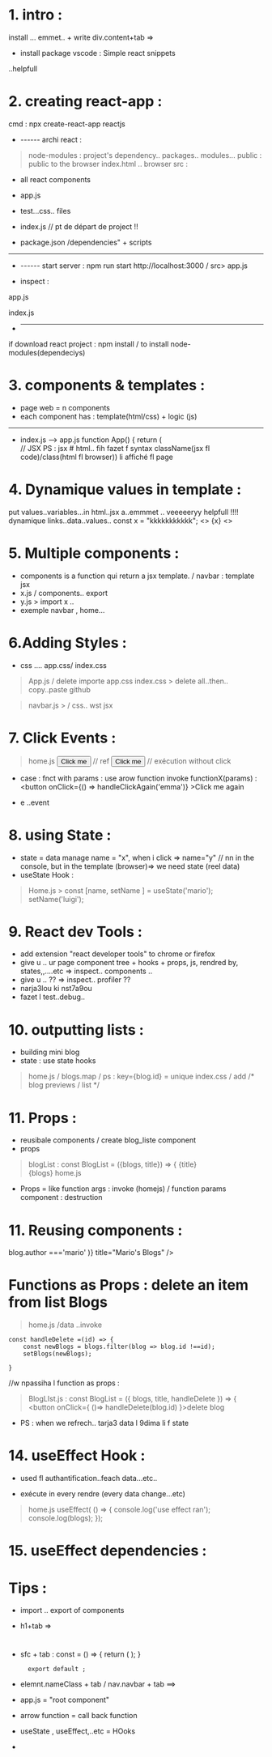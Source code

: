 
# 1. intro :
install ... emmet.. + write div.content+tab => 
      <div className="content">  </div>

+ install package vscode :
Simple react snippets

..helpfull


# 2. creating react-app :
cmd : npx create-react-app reactjs

+  ------ archi react :
> node-modules : project's dependency.. packages.. modules...
> public :   public to the browser
        index.html .. browser
> src : 
- all react components
- app.js 
- test...css.. files

- index.js  // pt de départ de project   !!

- package.json  /dependencies" + scripts

--------------------------------

+ ------ start server : npm run start
http://localhost:3000    / src> app.js



- inspect :<div class="App">

app.js  <div className="App">
index.js     <App />

+ ---------- 
if download react project :
npm install / to install node-modules(dependeciys)


# 3.  components & templates :

+ page web = n components
+ each component has : template(html/css) + logic (js)
----
+ index.js --> app.js
function App() {
  return (
    <div className="App">
      // JSX  
      PS : jsx # html.. fih fazet f syntax className(jsx fl code)/class(html fl browser))
        li affiché fl page
    </div>


# 4. Dynamique values in template :
put values..variables...in html..jsx
a..emmmet .. veeeeeryy helpfull  !!!!
dynamique links..data..values.. 
const  x = "kkkkkkkkkkk";
<> {x} <>


# 5. Multiple components :
+ components is a function qui return a jsx template. / navbar : template jsx
+ x.js / components.. export
+ y.js > import x .. <x/>
+ exemple navbar , home...


# 6.Adding Styles :
+ css .... app.css/ index.css

> App.js / delete importe app.css
> index.css > delete all..then.. copy..paste github

> navbar.js > / css.. wst jsx


# 7. Click Events :


> home.js 
 <button onClick={handleClick} >Click me</button>  // ref
<button onClick={handleClick()} >Click me</button> // exécution without click

+ case : fnct with params :  use arow function invoke functionX(params) :
<button onClick={() =>  handleClickAgain('emma')} >Click me again</button>

+ e ..event 



# 8. using State :
+ state = data manage 
name = "x", when i click => name="y"  // nn in the console, but in the template (browser)=> we need state (reel data)
+ useState Hook :

> Home.js >
   const [name, setName ] = useState('mario');
   setName('luigi');



# 9. React dev Tools :
+ add extension "react developer tools" to chrome or firefox
+ give u .. ur page component tree + hooks + props, js, rendred by, states,,....etc =>  inspect.. components ..
+ give u .. ?? =>  inspect.. profiler ??
+ narja3lou ki nst7a9ou
+ fazet l test..debug..


# 10. outputting lists :
+ building mini blog 
+ state : use state hooks
> home.js  / blogs.map / ps :  key={blog.id} = unique 
> index.css / add /* blog previews / list */


# 11. Props :

+ reusibale components / create blog_liste component
+ props 
> blogList :
            const BlogList = ({blogs, title}) => { 
               {title}  
               {blogs}
> home.js
            <BlogList blogs={blogs} title="All Blogs" />

+ Props =  like function args : invoke (homejs) / function params component : destruction


# 11. Reusing components : 
 <BlogList blogs={blogs} title="All Blogs" />
 <BlogList blogs={blogs.filter((blog) => blog.author ==='mario' )} title="Mario's Blogs" />



# Functions as Props : delete an item  from list Blogs
> home.js /data ..invoke

    const handleDelete =(id) => {
        const newBlogs = blogs.filter(blog => blog.id !==id);
        setBlogs(newBlogs);

    }


 <BlogList blogs={blogs} title="All Blogs"  handleDelete={handleDelete}/>   //w npassiha l function as props  :            


> BlogLIst.js : 
const BlogList = ({ blogs, title, handleDelete }) => { <button onClick={ ()=> handleDelete(blog.id) }>delete blog</button>

+ PS : when we refrech.. tarja3 data l 9dima li f state 


# 14. useEffect Hook :
+ used fl authantification..feach data...etc..

+ exécute in every rendre (every data change...etc)

> home.js 
      useEffect( () => {
          console.log('use effect ran');
          console.log(blogs);
      });


# 15. useEffect dependencies :


 












# Tips :
+ import .. export  of components
+ h1+tab => <h1> </h1>

+ sfc + tab :
        const  = () => {
            return (  );
        }
        
        export default ;

 + elemnt.nameClass + tab 
 / nav.navbar + tab ==> <nav className="navbar"></nav>

+ app.js = "root component"

+ arrow function = call back function
+ useState , useEffect,..etc = HOoks
+ 

